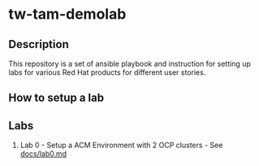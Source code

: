 # tw-tam-demolab

## Description
This repository is a set of ansible playbook and instruction for setting up labs for various Red Hat products for different user stories.

## How to setup a lab

## Labs

1. Lab 0 - Setup a ACM Environment with 2 OCP clusters - See [docs/lab0.md](https://github.com/mJace/tw-tam-demolab/blob/master/docs/lab0.md)

